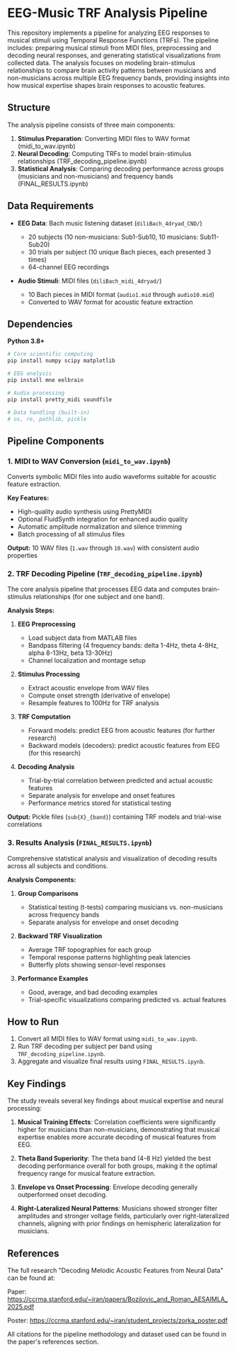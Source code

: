# EEG-Music TRF Analysis Pipeline

This repository implements a pipeline for analyzing EEG responses to musical stimuli using Temporal Response Functions (TRFs). The pipeline includes: preparing musical stimuli from MIDI files, preprocessing and decoding neural responses, and generating statistical visualizations from collected data. The analysis focuses on modeling brain-stimulus relationships to compare brain activity patterns between musicians and non-musicians across multiple EEG frequency bands, providing insights into how musical expertise shapes brain responses to acoustic features.

## Structure

The analysis pipeline consists of three main components:
1. **Stimulus Preparation**: Converting MIDI files to WAV format (midi_to_wav.ipynb)
2. **Neural Decoding**: Computing TRFs to model brain-stimulus relationships (TRF_decoding_pipeline.ipynb)
3. **Statistical Analysis**: Comparing decoding performance across groups (musicians and non-musicians) and frequency bands (FINAL_RESULTS.ipynb)

## Data Requirements

- **EEG Data**: Bach music listening dataset (`diliBach_4dryad_CND/`)
  - 20 subjects (10 non-musicians: Sub1-Sub10, 10 musicians: Sub11-Sub20)
  - 30 trials per subject (10 unique Bach pieces, each presented 3 times)
  - 64-channel EEG recordings

- **Audio Stimuli**: MIDI files (`diliBach_midi_4dryad/`)
  - 10 Bach pieces in MIDI format (`audio1.mid` through `audio10.mid`)
  - Converted to WAV format for acoustic feature extraction

## Dependencies

**Python 3.8+**

```bash
# Core scientific computing
pip install numpy scipy matplotlib

# EEG analysis  
pip install mne eelbrain

# Audio processing
pip install pretty_midi soundfile

# Data handling (built-in)
# os, re, pathlib, pickle
```

## Pipeline Components

### 1. MIDI to WAV Conversion (`midi_to_wav.ipynb`)

Converts symbolic MIDI files into audio waveforms suitable for acoustic feature extraction.

**Key Features:**
- High-quality audio synthesis using PrettyMIDI
- Optional FluidSynth integration for enhanced audio quality
- Automatic amplitude normalization and silence trimming
- Batch processing of all stimulus files

**Output:** 10 WAV files (`1.wav` through `10.wav`) with consistent audio properties

### 2. TRF Decoding Pipeline (`TRF_decoding_pipeline.ipynb`)

The core analysis pipeline that processes EEG data and computes brain-stimulus relationships (for one subject and one band).

**Analysis Steps:**

1. **EEG Preprocessing**
   - Load subject data from MATLAB files
   - Bandpass filtering (4 frequency bands: delta 1-4Hz, theta 4-8Hz, alpha 8-13Hz, beta 13-30Hz)
   - Channel localization and montage setup

2. **Stimulus Processing**
   - Extract acoustic envelope from WAV files
   - Compute onset strength (derivative of envelope)
   - Resample features to 100Hz for TRF analysis

3. **TRF Computation**
   - Forward models: predict EEG from acoustic features (for further research)
   - Backward models (decoders): predict acoustic features from EEG (for this research)

4. **Decoding Analysis**
   - Trial-by-trial correlation between predicted and actual acoustic features
   - Separate analysis for envelope and onset features
   - Performance metrics stored for statistical testing

**Output:** Pickle files (`sub{X}_{band}`) containing TRF models and trial-wise correlations

### 3. Results Analysis (`FINAL_RESULTS.ipynb`)

Comprehensive statistical analysis and visualization of decoding results across all subjects and conditions.

**Analysis Components:**

1. **Group Comparisons**
   - Statistical testing (t-tests) comparing musicians vs. non-musicians across frequency bands
   - Separate analysis for envelope and onset decoding

2. **Backward TRF Visualization**
   - Average TRF topographies for each group
   - Temporal response patterns highlighting peak latencies
   - Butterfly plots showing sensor-level responses

3. **Performance Examples**
   - Good, average, and bad decoding examples
   - Trial-specific visualizations comparing predicted vs. actual features

## How to Run

1. Convert all MIDI files to WAV format using `midi_to_wav.ipynb`.
2. Run TRF decoding per subject per band using `TRF_decoding_pipeline.ipynb`.
3. Aggregate and visualize final results using `FINAL_RESULTS.ipynb`.

## Key Findings

The study reveals several key findings about musical expertise and neural processing:

1. **Musical Training Effects**: Correlation coefficients were significantly higher for musicians than non-musicians, demonstrating that musical expertise enables more accurate decoding of musical features from EEG.

2. **Theta Band Superiority**: The theta band (4-8 Hz) yielded the best decoding performance overall for both groups, making it the optimal frequency range for musical feature extraction.

3. **Envelope vs Onset Processing**: Envelope decoding generally outperformed onset decoding.

4. **Right-Lateralized Neural Patterns**: Musicians showed stronger filter amplitudes and stronger voltage fields, particularly over right-lateralized channels, aligning with prior findings on hemispheric lateralization for musicians.

## References

The full research "Decoding Melodic Acoustic Features from Neural Data" can be found at:

Paper: https://ccrma.stanford.edu/~iran/papers/Bozilovic_and_Roman_AESAIMLA_2025.pdf

Poster: https://ccrma.stanford.edu/~iran/student_projects/zorka_poster.pdf

All citations for the pipeline methodology and dataset used can be found in the paper's references section.
